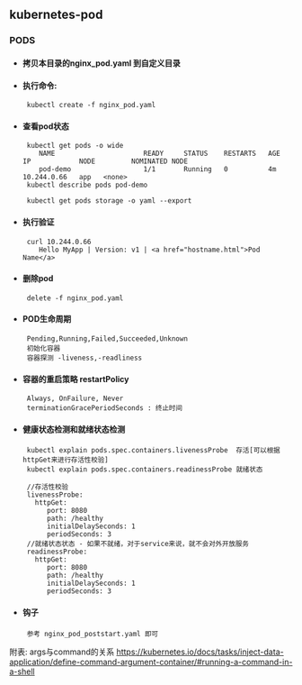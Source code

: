 ## kubernetes-pod

### PODS

+ #### 拷贝本目录的nginx_pod.yaml 到自定义目录

+ #### 执行命令:
       kubectl create -f nginx_pod.yaml
+ #### 查看pod状态
       kubectl get pods -o wide
          NAME                      READY     STATUS    RESTARTS   AGE       IP            NODE         NOMINATED NODE
          pod-demo                  1/1       Running   0          4m        10.244.0.66   app   <none>
       kubectl describe pods pod-demo   
       
       kubectl get pods storage -o yaml --export
+ #### 执行验证   
       curl 10.244.0.66    
          Hello MyApp | Version: v1 | <a href="hostname.html">Pod Name</a>   
          
+ #### 删除pod
       delete -f nginx_pod.yaml   

+ #### POD生命周期
       Pending,Running,Failed,Succeeded,Unknown
       初始化容器
       容器探测 -liveness,-readliness
       
+ #### 容器的重启策略 restartPolicy
       Always, OnFailure, Never  
       terminationGracePeriodSeconds : 终止时间     
       
+ #### 健康状态检测和就绪状态检测
       kubectl explain pods.spec.containers.livenessProbe  存活[可以根据httpGet来进行存活性校验]    
       kubectl explain pods.spec.containers.readinessProbe 就绪状态 
       
       //存活性校验
       livenessProbe:
         httpGet:
            port: 8080
            path: /healthy
            initialDelaySeconds: 1
            periodSeconds: 3
       //就绪状态状态 - 如果不就绪，对于service来说，就不会对外开放服务     
       readinessProbe:
         httpGet:
            port: 8080
            path: /healthy
            initialDelaySeconds: 1
            periodSeconds: 3
+ #### 钩子
       参考 nginx_pod_poststart.yaml 即可
                   
          
                     
       
附表:
args与command的关系
https://kubernetes.io/docs/tasks/inject-data-application/define-command-argument-container/#running-a-command-in-a-shell